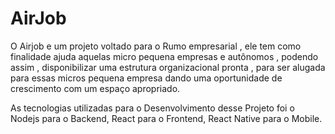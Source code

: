 # AirJob
O Airjob e um projeto voltado para o Rumo empresarial , ele tem como finalidade  ajuda aquelas micro pequena empresas e autônomos , podendo assim , disponibilizar uma estrutura organizacional pronta , para ser alugada para essas micros pequena empresa dando uma oportunidade de crescimento com um espaço apropriado.


As tecnologias utilizadas para o Desenvolvimento desse Projeto foi o Nodejs para o Backend, React para o Frontend, React Native para o Mobile.
